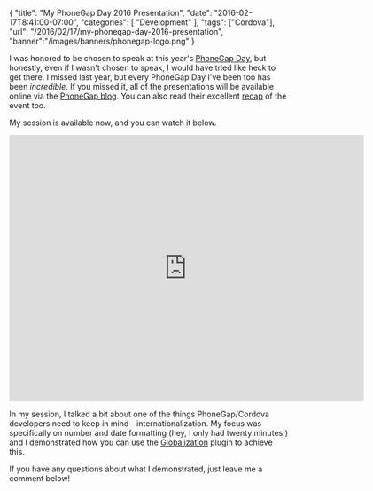 
{
	"title": "My PhoneGap Day 2016 Presentation",
	"date": "2016-02-17T8:41:00-07:00",
	"categories": [
		"Development"
	],
	"tags": ["Cordova"],
	"url": "/2016/02/17/my-phonegap-day-2016-presentation",
    "banner":"/images/banners/phonegap-logo.png"
}

I was honored to be chosen to speak at this year's [PhoneGap Day](http://pgday.phonegap.com/us2016/), but honestly, even if I wasn't chosen to speak, I would have tried like heck to get there. I missed last year, but every PhoneGap Day I've been too has been *incredible*. If you missed it, all of the presentations will be available online via the [PhoneGap blog](http://pgday.phonegap.com/us2016/). You can also read their 
excellent [recap](http://phonegap.com/blog/2016/02/09/recapping-phonegap-day-us-2016/) of the event too. 

My session is available now, and you can watch it below.

<iframe width="640" height="480" src="https://www.youtube.com/embed/rmvJzHMQk6U" frameborder="0" allowfullscreen></iframe>

In my session, I talked a bit about one of the things PhoneGap/Cordova developers need to keep in mind - internationalization. My focus was specifically on number and date formatting (hey, I only had twenty minutes!) and I demonstrated how you can use the [Globalization](https://www.npmjs.com/package/cordova-plugin-globalization) plugin to achieve this. 

If you have any questions about what I demonstrated, just leave me a comment below!
